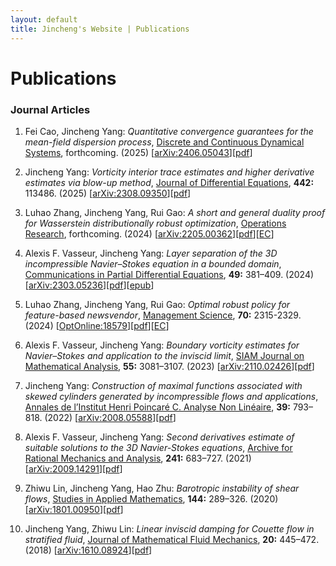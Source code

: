 ```yaml
---
layout: default
title: Jincheng's Website | Publications
---
```


# Publications

<div class="post" markdown="1">

<h3 id="journal-articles">Journal Articles</h3>

<ol>
    <li>
      <p>Fei Cao, Jincheng Yang: <em>Quantitative convergence guarantees for the mean-field dispersion process</em>, <a href="https://doi.org/10.3934/dcds.2025126">Discrete and Continuous Dynamical Systems</a>, forthcoming. (2025) [<a href="https://arxiv.org/abs/2406.05043">arXiv:2406.05043</a>][<a href="Quantitative convergence guarantees for the mean-field dispersion process.pdf">pdf</a>]</p>
      </li>
    <li>
      <p>Jincheng Yang: <em>Vorticity interior trace estimates and higher derivative estimates via blow-up method</em>, <a href="https://www.sciencedirect.com/science/article/pii/S0022039625005133">Journal of Differential Equations</a>, <strong>442:</strong> 113486. (2025) [<a href="https://arxiv.org/abs/2308.09350">arXiv:2308.09350</a>][<a href="Vorticity interior trace estimates and higher derivative estimates via blow-up method.pdf">pdf</a>]</p>
    </li>
    <li>
      <p>Luhao Zhang, Jincheng Yang, Rui Gao: <em>A short and general duality proof for Wasserstein distributionally robust optimization</em>, <a href="https://doi.org/10.1287/opre.2023.0135">Operations Research</a>, forthcoming. (2024) [<a href="https://arxiv.org/abs/2205.00362">arXiv:2205.00362</a>][<a href="A short and general duality proof for Wasserstein distributionally robust optimization.pdf">pdf</a>][<a href="A short and general duality proof for Wasserstein distributionally robust optimization-EC.pdf">EC</a>]</p>
    </li>
    <li>
      <p>Alexis F. Vasseur, Jincheng Yang: <em>Layer separation of the 3D incompressible Navier–Stokes equation in a bounded domain</em>, <a href="https://doi.org/10.1080/03605302.2024.2346146">Communications in Partial Differential Equations</a>, <strong>49:</strong> 381–409. (2024) [<a href="https://arxiv.org/abs/2303.05236">arXiv:2303.05236</a>][<a href="Layer separation of the 3D incompressible Navier Stokes equation in a bounded domain.pdf">pdf</a>][<a href="Layer separation of the 3D incompressible Navier Stokes equation in a bounded domain.epub">epub</a>]</p>
    </li>
    <li>
      <p>Luhao Zhang, Jincheng Yang, Rui Gao: <em>Optimal robust policy for feature-based newsvendor</em>, <a href="https://doi.org/10.1287/mnsc.2023.4810">Management Science</a>, <strong>70:</strong> 2315-2329. (2024) [<a href="https://optimization-online.org/?p=18579">OptOnline:18579</a>][<a href="Optimal Robust Policy for Feature-Based Newsvendor.pdf">pdf</a>][<a href="Optimal Robust Policy for Feature-Based Newsvendor-EC.pdf">EC</a>]</p>
    </li>
    <li>
      <p>Alexis F. Vasseur, Jincheng Yang: <em>Boundary vorticity estimates for Navier–Stokes and application to the inviscid limit</em>, <a href="https://doi.org/10.1137/22m1503567">SIAM Journal on Mathematical Analysis</a>, <strong>55:</strong> 3081–3107. (2023) [<a href="https://arxiv.org/abs/2110.02426">arXiv:2110.02426</a>][<a href="Boundary Vorticity Estimates for Navier-Stokes and Application to the Inviscid Limit.pdf">pdf</a>]</p>
    </li>
    <li>
      <p>Jincheng Yang: <em>Construction of maximal functions associated with skewed cylinders generated by incompressible flows and applications</em>, <a href="https://doi.org/10.4171/aihpc/20">Annales de l’Institut Henri Poincaré C. Analyse Non Linéaire</a>, <strong>39:</strong> 793–818. (2022) [<a href="https://arxiv.org/abs/2008.05588">arXiv:2008.05588</a>][<a href="Construction of Maximal Functions associated with Skewed Cylinders Generated by Incompressible Flows and Applications.pdf">pdf</a>]</p>
    </li>
    <li>
      <p>Alexis F. Vasseur, Jincheng Yang: <em>Second derivatives estimate of suitable solutions to the 3D Navier-Stokes equations</em>, <a href="https://doi.org/10.1007/s00205-021-01661-4">Archive for Rational Mechanics and Analysis</a>, <strong>241:</strong> 683–727. (2021) [<a href="https://arxiv.org/abs/2009.14291">arXiv:2009.14291</a>][<a href="Second Derivatives Estimate of Suitable Solutions to the 3D Navier–Stokes Equations.pdf">pdf</a>]</p>
    </li>
    <li>
      <p>Zhiwu Lin, Jincheng Yang, Hao Zhu: <em>Barotropic instability of shear flows</em>, <a href="https://doi.org/10.1111/sapm.12297">Studies in Applied Mathematics</a>, <strong>144:</strong> 289–326. (2020) [<a href="https://arxiv.org/abs/1801.00950">arXiv:1801.00950</a>][<a href="Barotropic Instability of Shear Flows.pdf">pdf</a>]</p>
    </li>
    <li>
      <p>Jincheng Yang, Zhiwu Lin: <em>Linear inviscid damping for Couette flow in stratified fluid</em>, <a href="https://doi.org/10.1007/s00021-017-0328-3">Journal of Mathematical Fluid Mechanics</a>, <strong>20:</strong> 445–472. (2018) [<a href="https://arxiv.org/abs/1610.08924">arXiv:1610.08924</a>][<a href="Linear Inviscid Damping for Couette Flow in Stratified Fluid.pdf">pdf</a>]</p>
    </li>
</ol>

</div>

